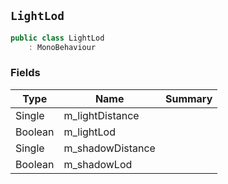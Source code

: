 ## `LightLod`

```csharp
public class LightLod
    : MonoBehaviour

```

### Fields

| Type | Name | Summary | 
| --- | --- | --- | 
| Single | m_lightDistance |  | 
| Boolean | m_lightLod |  | 
| Single | m_shadowDistance |  | 
| Boolean | m_shadowLod |  | 


